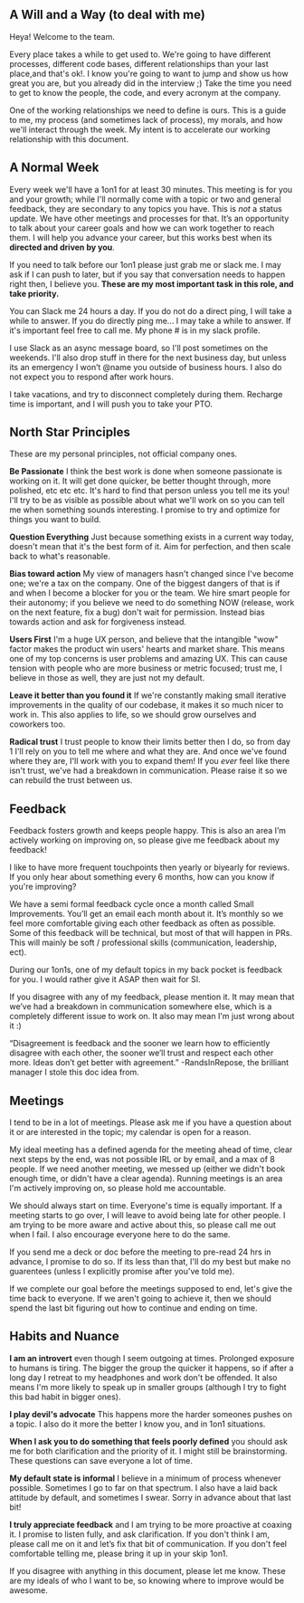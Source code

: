 ## A Will and a Way (to deal with me)

Heya! Welcome to the team.

Every place takes a while to get used to. We're going to have different processes, different code bases, different relationships than your last place,and that's ok!. I know you're going to want to jump and show us how great you are, but you already did in the interview ;) Take the time you need to get to know the people, the code, and every acronym at the company.

One of the working relationships we need to define is ours. This is a guide to me, my process (and sometimes lack of process), my morals, and how we'll interact through the week. My intent is to accelerate our working relationship with this document.

## A Normal Week

Every week we'll have a 1on1 for at least 30 minutes. This meeting is for you and your growth; while I'll normally come with a topic or two and general feedback, they are secondary to any topics you have. This is *not* a status update. We have other meetings and processes for that.  It’s an opportunity to talk about your career goals and how we can work together to reach them.  I will help you advance your career, but this works best when its **directed and driven by you**. 

If you need to talk before our 1on1 please just grab me or slack me. I may ask if I can push to later, but if you say that conversation needs to happen right then, I believe you.  **These are my most important task in this role, and take priority.**

You can Slack me 24 hours a day. If you do not do a direct ping, I will take a while to answer. If you do directly ping me... I may take a while to answer. If it's important feel free to call me. My phone # is in my slack profile.

I use Slack as an async message board, so I'll post sometimes on the weekends. I'll also drop stuff in there for the next business day, but unless its an emergency I won’t @name you outside of business hours. I also do not expect you to respond after work hours.

I take vacations, and try to disconnect completely during them. Recharge time is important, and I will push you to take your PTO.

## North Star Principles

These are my personal principles, not official company ones.  

**Be Passionate** I think the best work is done when someone passionate is working on it. It will get done quicker, be better thought through, more polished, etc etc etc. It's hard to find that person unless you tell me its you! I'll try to be as visible as possible about what we'll work on so you can tell me when something sounds interesting. I promise to try and optimize for things you want to build.

**Question Everything** Just because something exists in a current way today, doesn't mean that it's the best form of it. Aim for perfection, and then scale back to what's reasonable.

**Bias toward action** My view of managers hasn't changed since I've become one; we're a tax on the company. One of the biggest dangers of that is if and when I become a blocker for you or the team. We hire smart people for their autonomy; if you believe we need to do something NOW (release, work on the next feature, fix a bug) don't wait for permission. Instead bias towards action and ask for forgiveness instead.

**Users First** I'm a huge UX person, and believe that the intangible "wow" factor makes the product win users' hearts and market share. This means one of my top concerns is user problems and amazing UX. This can cause tension with people who are more business or metric focused; trust me, I believe in those as well, they are just not my default.

**Leave it better than you found it** If we're constantly making small iterative improvements in the quality of our codebase, it makes it so much nicer to work in. This also applies to life, so we should grow ourselves and coworkers too. 

**Radical trust** I trust people to know their limits better then I do, so from day 1 I'll rely on you to tell me where and what they are. And once we've found where they are, I'll work with you to expand them! If you *ever* feel like there isn't trust, we've had a breakdown in communication. Please raise it so we can rebuild the trust between us.

## Feedback

Feedback fosters growth and keeps people happy.  This is also an area I’m actively working on improving on, so please give me feedback about my feedback!

I like to have more frequent touchpoints then yearly or biyearly for reviews. If you only hear about something every 6 months, how can you know if you're improving?

We have a semi formal feedback cycle once a month called Small Improvements.  You’ll get an email each month about it. It’s monthly so we feel more comfortable giving each other feedback as often as possible. Some of this feedback will be technical, but most of that will happen in PRs.  This will mainly be soft  / professional skills (communication, leadership, ect).

During our 1on1s, one of my default topics in my back pocket is feedback for you. I would rather give it ASAP then wait for SI.  

If you disagree with any of my feedback, please mention it. It may mean that we’ve had a breakdown in communication somewhere else, which is a completely different issue to work on. It also may mean I'm just wrong about it :)

“Disagreement is feedback and the sooner we learn how to efficiently disagree with each other, the sooner we’ll trust and respect each other more. Ideas don’t get better with agreement.” -RandsInRepose, the brilliant manager I stole this doc idea from.


## Meetings

I tend to be in a lot of meetings. Please ask me if you have a question about it or are interested in the topic; my calendar is open for a reason. 

My ideal meeting has a defined agenda for the meeting ahead of time, clear next steps by the end, was not possible IRL or by email, and a max of 8 people. If we need another meeting, we messed up (either we didn't book enough time, or didn't have a clear agenda). Running meetings is an area I'm actively improving on, so please hold me accountable.

We should always start on time. Everyone's time is equally important. If a meeting starts to go over, I will leave to avoid being late for other people. I am trying to be more aware and active about this, so please call me out when I fail. I also encourage everyone here to do the same.

If you send me a deck or doc before the meeting to pre-read 24 hrs in advance, I promise to do so. If its less than that, I'll do my best but make no guarentees (unless I explicitly promise after you've told me).

If we complete our goal before the meetings supposed to end, let's give the time back to everyone. If we aren't going to achieve it, then we should spend the last bit figuring out how to continue and ending on time.

## Habits and Nuance 

**I am an introvert** even though I seem outgoing at times. Prolonged exposure to humans is tiring. The bigger the group the quicker it happens, so if after a long day I retreat to my headphones and work don't be offended. It also means I'm more likely to speak up in smaller groups (although I try to fight this bad habit in bigger ones).

**I play devil's advocate** This happens more the harder someones pushes on a topic. I also do it more the better I know you, and in 1on1 situations.

**When I ask you to do something that feels poorly defined** you should ask me for both clarification and the priority of it. I might still be brainstorming. These questions can save everyone a lot of time.

**My default state is informal** I believe in a minimum of process whenever possible. Sometimes I go to far on that spectrum. I also have a laid back attitude by default, and sometimes I swear. Sorry in advance about that last bit!

**I truly appreciate feedback** and I am trying to be more proactive at coaxing it. I promise to listen fully, and ask clarification. If you don't think I am, please call me on it and let’s fix that bit of communication. If you don't feel comfortable telling me, please bring it up in your skip 1on1. 

If you disagree with anything in this document, please let me know. These are my ideals of who I want to be, so knowing where to improve would be awesome.
